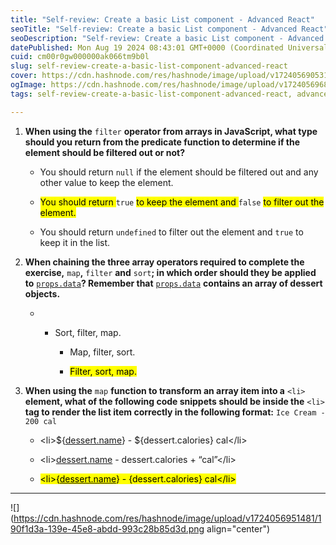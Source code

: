 ```yaml
---
title: "Self-review: Create a basic List component - Advanced React"
seoTitle: "Self-review: Create a basic List component - Advanced React"
seoDescription: "Self-review: Create a basic List component - Advanced React"
datePublished: Mon Aug 19 2024 08:43:01 GMT+0000 (Coordinated Universal Time)
cuid: cm00r0gw000000ak066tm9b0l
slug: self-review-create-a-basic-list-component-advanced-react
cover: https://cdn.hashnode.com/res/hashnode/image/upload/v1724056905311/216c09bd-f76e-4d2a-b839-a7c030c858af.png
ogImage: https://cdn.hashnode.com/res/hashnode/image/upload/v1724056968098/c9094ccf-f911-4471-a216-372df1f5ed71.png
tags: self-review-create-a-basic-list-component-advanced-react, advanced-react

---
```


1. **When using the** `filter` **operator from arrays in JavaScript, what type should you return from the predicate function to determine if the element should be filtered out or not?**
    
    * You should return `null` if the element should be filtered out and any other value to keep the element.
        
    * <mark>You should return </mark> `true` <mark> to keep the element and </mark> `false` <mark> to filter out the element.</mark>
        
    * You should return `undefined` to filter out the element and `true` to keep it in the list.
        
2. **When chaining the three array operators required to complete the exercise,** `map`**,** `filter` **and** `sort`**; in which order should they be applied to** [`props.data`](http://props.data)**? Remember that** [`props.data`](http://props.data) **contains an array of dessert objects.**
    
    * * Sort, filter, map.
            
        * Map, filter, sort.
            
        * <mark>Filter, sort, map.</mark>
            
3. **When using the** `map` **function to transform an array item into a** `<li>` **element, what of the following code snippets should be inside the** `<li>` **tag to render the list item correctly in the following format:** `Ice Cream - 200 cal`
    
    * &lt;li&gt;${[dessert.name](http://dessert.name)} - ${dessert.calories} cal&lt;/li&gt;
        
    * &lt;li&gt;[dessert.name](http://dessert.name) - dessert.calories + “cal”&lt;/li&gt;
        
    * <mark>&lt;li&gt;{</mark>[<mark>dessert.name</mark>](http://dessert.name)<mark>} - {dessert.calories} cal&lt;/li&gt;</mark>
        

---

![](https://cdn.hashnode.com/res/hashnode/image/upload/v1724056951481/190f1d3a-139e-45e8-abdd-993c28b85d3d.png align="center")
